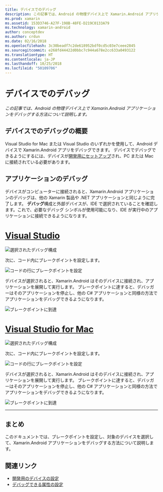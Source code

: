 ```yaml
---
title: デバイスでのデバッグ
description: この記事では、Android の物理デバイス上で Xamarin.Android アプリケーションをデバッグする方法について説明します。
ms.prod: xamarin
ms.assetid: 153D3746-A27F-198B-48FE-D219C0133A79
ms.technology: xamarin-android
author: conceptdev
ms.author: crdun
ms.date: 02/16/2018
ms.openlocfilehash: 3c30beadf7c2de618952bdf0cd5c03e7ceee2845
ms.sourcegitcommit: e268fd44422d0bbc7c944a678e2cc633a0493122
ms.translationtype: HT
ms.contentlocale: ja-JP
ms.lasthandoff: 10/25/2018
ms.locfileid: "50109706"
---
```

# <a name="debug-on-device"></a>デバイスでのデバッグ

_この記事では、Android の物理デバイス上で Xamarin.Android アプリケーションをデバッグする方法について説明します。_

## <a name="debug-on-device-overview"></a>デバイスでのデバッグの概要

Visual Studio for Mac または Visual Studio のいずれかを使用して、Android デバイスで Xamarin.Android アプリをデバッグできます。 デバイスでデバッグできるようにするには、デバイスが[開発用にセットアップ](~/android/get-started/installation/set-up-device-for-development.md)され、PC または Mac に接続されている必要があります。


## <a name="debug-application"></a>アプリケーションのデバッグ

デバイスがコンピューターに接続されると、Xamarin.Android アプリケーションのデバッグは、他の Xamarin 製品や .NET アプリケーションと同じように完了します。 **デバッグ**構成と外部デバイスが、IDE で選択されていることを確認します。これで、必要なデバッグ シンボルが使用可能になり、IDE が実行中のアプリケーションに接続できるようになります。 

# <a name="visual-studiotabwindows"></a>[Visual Studio](#tab/windows)

![選択されたデバッグ構成](debug-on-device-images/image1-vs.png)

次に、コード内にブレークポイントを設定します。

![コードの行にブレークポイントを設定](debug-on-device-images/image2-vs.png)

デバイスが選択されると、Xamarin.Android はそのデバイスに接続され、アプリケーションを展開して実行します。 ブレークポイントに達すると、デバッガーはそのアプリケーションを停止し、他の C# アプリケーションと同様の方法でアプリケーションをデバッグできるようになります。 

![ブレークポイントに到達](debug-on-device-images/image3-vs.png)

# <a name="visual-studio-for-mactabmacos"></a>[Visual Studio for Mac](#tab/macos)

![選択されたデバッグ構成](debug-on-device-images/image1-xs.png)

次に、コード内にブレークポイントを設定します。

![コードの行にブレークポイントを設定](debug-on-device-images/image2-xs.png)

デバイスが選択されると、Xamarin.Android はそのデバイスに接続され、アプリケーションを展開して実行します。 ブレークポイントに達すると、デバッガーはそのアプリケーションを停止し、他の C# アプリケーションと同様の方法でアプリケーションをデバッグできるようになります。 

![ブレークポイントに到達](debug-on-device-images/image3-xs.png)

-----



## <a name="summary"></a>まとめ

このドキュメントでは、ブレークポイントを設定し、対象のデバイスを選択して、Xamarin.Android アプリケーションをデバッグする方法について説明します。


## <a name="related-links"></a>関連リンク

- [開発用のデバイスの設定](~/android/get-started/installation/set-up-device-for-development.md)
- [デバッグできる属性の設定](~/android/deploy-test/debuggable-attribute.md)
